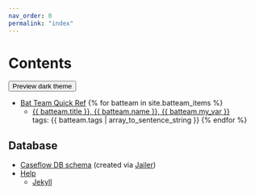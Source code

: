 ```yaml
---
nav_order: 0
permalink: "index"
---
```


# Contents

<p>
  <button class="btn js-toggle-dark-mode">Preview dark theme</button>
  <script>
    const toggleDarkMode = document.querySelector('.js-toggle-dark-mode');
    jtd.addEvent(toggleDarkMode, 'click', function() {
      if (jtd.getTheme() === 'dark') {
        jtd.setTheme('light');
        toggleDarkMode.textContent = 'Preview dark theme';
      } else {
        jtd.setTheme('dark');
        toggleDarkMode.textContent = 'Return to the light side';
      }
    });
  </script>
</p>

* [Bat Team Quick Ref](batteam_quick_ref.md)
{% for batteam in site.batteam_items %}
  - <a href="{{ site.baseurl }}{{ batteam.url }}">{{ batteam.title }},
      {{ batteam.name }}, {{ batteam.my_var }}
    </a>
    <br/>tags: {{ batteam.tags | array_to_sentence_string }}
{% endfor %}

## Database
* [Caseflow DB schema](schema/html/index.html) (created via [Jailer](https://github.com/Wisser/Jailer))
* [Help](help/index.html)
  - [Jekyll](help/jekyll.html)
